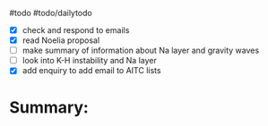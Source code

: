 #todo 
#todo/dailytodo
- [x] check and respond to emails
- [x] read Noelia proposal
- [ ] make summary of information about Na layer and gravity waves
- [ ] look into K-H instability and Na layer
- [x] add enquiry to add email to AITC lists

# Summary:
